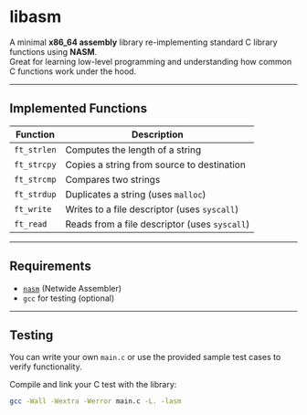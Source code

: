 # libasm

A minimal **x86_64 assembly** library re-implementing standard C library functions using **NASM**.  
Great for learning low-level programming and understanding how common C functions work under the hood.

---

## Implemented Functions

| Function     | Description                                        |
|--------------|----------------------------------------------------|
| `ft_strlen`  | Computes the length of a string                    |
| `ft_strcpy`  | Copies a string from source to destination         |
| `ft_strcmp`  | Compares two strings                               |
| `ft_strdup`  | Duplicates a string (uses `malloc`)               |
| `ft_write`   | Writes to a file descriptor (uses `syscall`)      |
| `ft_read`    | Reads from a file descriptor (uses `syscall`)     |

---

## Requirements

- [`nasm`](https://www.nasm.us/) (Netwide Assembler)
- `gcc` for testing (optional)

---

## Testing

You can write your own `main.c` or use the provided sample test cases to verify functionality.

Compile and link your C test with the library:

```bash
gcc -Wall -Wextra -Werror main.c -L. -lasm
